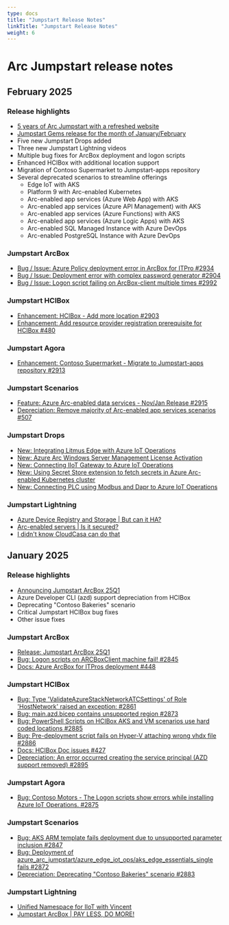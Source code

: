 ```yaml
---
type: docs
title: "Jumpstart Release Notes"
linkTitle: "Jumpstart Release Notes"
weight: 6
---
```


# Arc Jumpstart release notes

## February 2025

### Release highlights

- [5 years of Arc Jumpstart with a refreshed website](https://techcommunity.microsoft.com/blog/azurearcblog/5-years-of-arc-jumpstart-with-a-refreshed-website/4384823)
- [Jumpstart Gems release for the month of January/February](https://www.linkedin.com/posts/liorkamrat_azure-msftadvocate-mvpbuzz-activity-7292239125657632768-cAsU?utm_source=share&utm_medium=member_desktop&rcm=ACoAAAGRRdoBb4Olf2HriygmIqHP4lnX1xJe_hc)
- Five new Jumpstart Drops added
- Three new Jumpstart Lightning videos
- Multiple bug fixes for ArcBox deployment and logon scripts
- Enhanced HCIBox with additional location support
- Migration of Contoso Supermarket to Jumpstart-apps repository
- Several deprecated scenarios to streamline offerings
  - Edge IoT with AKS
  - Platform 9 with Arc-enabled Kubernetes
  - Arc-enabled app services (Azure Web App) with AKS
  - Arc-enabled app services (Azure API Management) with AKS
  - Arc-enabled app services (Azure Functions) with AKS
  - Arc-enabled app services (Azure Logic Apps) with AKS
  - Arc-enabled SQL Managed Instance with Azure DevOps
  - Arc-enabled PostgreSQL Instance with Azure DevOps

### Jumpstart ArcBox

- [Bug / Issue: Azure Policy deployment error in ArcBox for ITPro #2934](https://github.com/microsoft/azure_arc/issues/2934)
- [Bug / Issue: Deployment error with complex password generator #2904](https://github.com/microsoft/azure_arc/issues/2904)
- [Bug / Issue: Logon script failing on ArcBox-client multiple times #2992](https://github.com/microsoft/azure_arc/issues/2992)

### Jumpstart HCIBox

- [Enhancement: HCIBox - Add more location #2903](https://github.com/microsoft/azure_arc/issues/2903)
- [Enhancement: Add resource provider registration prerequisite for HCIBox #480](https://github.com/Azure/arc_jumpstart_docs/issues/480)

### Jumpstart Agora

- [Enhancement: Contoso Supermarket - Migrate to Jumpstart-apps repository #2913](https://github.com/microsoft/azure_arc/issues/2913)

### Jumpstart Scenarios

- [Feature: Azure Arc-enabled data services - Nov/Jan Release #2915](https://github.com/microsoft/azure_arc/issues/2915)
- [Depreciation: Remove majority of Arc-enabled app services scenarios #507](https://github.com/Azure/arc_jumpstart_docs/issues/507)

### Jumpstart Drops

- [New: Integrating Litmus Edge with Azure IoT Operations](https://jumpstart.azure.com/azure_jumpstart_drops?drop=Integrating%20Litmus%20Edge%20with%20Azure%20IoT%20Operations&fs=true)
- [New: Azure Arc Windows Server Management License Activation](https://jumpstart.azure.com/azure_jumpstart_drops?drop=Azure%20Arc%20Windows%20Server%20Management%20License%20Activation&fs=true)
- [New: Connecting IIoT Gateway to Azure IoT Operations](https://jumpstart.azure.com/azure_jumpstart_drops?drop=Connecting%20IIoT%20Gateway%20to%20Azure%20IoT%20Operations&fs=true)
- [New: Using Secret Store extension to fetch secrets in Azure Arc-enabled Kubernetes cluster](https://jumpstart.azure.com/azure_jumpstart_drops?drop=Using%20Secret%20Store%20extension%20to%20fetch%20secrets%20in%20Azure%20Arc-enabled%20Kubernetes%20cluster&fs=true)
- [New: Connecting PLC using Modbus and Dapr to Azure IoT Operations](https://jumpstart.azure.com/azure_jumpstart_drops?drop=Connecting%20PLC%20using%20Modbus%20and%20Dapr%20to%20Azure%20IoT%20Operations&fs=true)

### Jumpstart Lightning

- [Azure Device Registry and Storage | But can it HA?](https://youtu.be/NceN83tjaL4)
- [Arc-enabled servers | Is it secured?](https://youtu.be/wqN57-_i1yY)
- [I didn't know CloudCasa can do that](https://youtu.be/rsbmXajcmd0)

## January 2025

### Release highlights

- [Announcing Jumpstart ArcBox 25Q1](https://aka.ms/ArcBox2025Blog)
- Azure Developer CLI (azd) support depreciation from HCIBox
- Deprecating "Contoso Bakeries" scenario
- Critical Jumpstart HCIBox bug fixes
- Other issue fixes

### Jumpstart ArcBox

- [Release: Jumpstart ArcBox 25Q1](https://github.com/microsoft/azure_arc/issues/2868)
- [Bug: Logon scripts on ARCBoxClient machine fail! #2845](https://github.com/microsoft/azure_arc/issues/2845)
- [Docs: Azure ArcBox for ITPros deployment #448](https://github.com/Azure/arc_jumpstart_docs/issues/448)

### Jumpstart HCIBox

- [Bug: Type 'ValidateAzureStackNetworkATCSettings' of Role 'HostNetwork' raised an exception: #2861](https://github.com/microsoft/azure_arc/issues/2861)
- [Bug: main.azd.bicep contains unsupported region #2873](https://github.com/microsoft/azure_arc/issues/2873)
- [Bug: PowerShell Scripts on HCIBox AKS and VM scenarios use hard coded locations #2885](https://github.com/microsoft/azure_arc/issues/2885)
- [Bug: Pre-deployment script fails on Hyper-V attaching wrong vhdx file #2886](https://github.com/microsoft/azure_arc/issues/2886)
- [Docs: HCIBox Doc issues #427](https://github.com/Azure/arc_jumpstart_docs/issues/427)
- [Depreciation: An error occurred creating the service principal (AZD support removed) #2895](https://github.com/microsoft/azure_arc/issues/2895)

### Jumpstart Agora

- [Bug: Contoso Motors - The Logon scripts show errors while installing Azure IoT Operations. #2875](https://github.com/microsoft/azure_arc/issues/2875)

### Jumpstart Scenarios

- [Bug: AKS ARM template fails deployment due to unsupported parameter inclusion #2847](https://github.com/microsoft/azure_arc/issues/2847)
- [Bug: Deployment of azure_arc_jumpstart/azure_edge_iot_ops/aks_edge_essentials_single fails #2872](https://github.com/microsoft/azure_arc/issues/2872)
- [Depreciation: Deprecating "Contoso Bakeries" scenario #2883](https://github.com/microsoft/azure_arc/issues/2883)

### Jumpstart Lightning

- [Unified Namespace for IIoT with Vincent](https://youtu.be/XE6_OeBJv94)
- [Jumpstart ArcBox | PAY LESS, DO MORE!](https://youtu.be/6zRk5I7c3k0)
